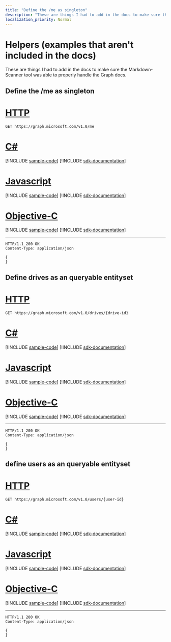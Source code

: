```yaml
---
title: "Define the /me as singleton"
description: "These are things I had to add in the docs to make sure the Markdown-Scanner"
localization_priority: Normal
---
```


# Helpers (examples that aren't included in the docs)

These are things I had to add in the docs to make sure the Markdown-Scanner
tool was able to properly handle the Graph docs.


## Define the /me as singleton


# [HTTP](#tab/http)
<!-- {"blockType": "request", "name": "get_current_user" } -->
```http
GET https://graph.microsoft.com/v1.0/me
```
# [C#](#tab/csharp)
[!INCLUDE [sample-code](../includes/snippets/csharp/get-current-user-csharp-snippets.md)]
[!INCLUDE [sdk-documentation](../includes/snippets/snippets-sdk-documentation-link.md)]

# [Javascript](#tab/javascript)
[!INCLUDE [sample-code](../includes/snippets/javascript/get-current-user-javascript-snippets.md)]
[!INCLUDE [sdk-documentation](../includes/snippets/snippets-sdk-documentation-link.md)]

# [Objective-C](#tab/objc)
[!INCLUDE [sample-code](../includes/snippets/objc/get-current-user-objc-snippets.md)]
[!INCLUDE [sdk-documentation](../includes/snippets/snippets-sdk-documentation-link.md)]

---


<!-- {"blockType": "response", "@odata.type": "microsoft.graph.user", truncated: true } -->
```http
HTTP/1.1 200 OK
Content-Type: application/json

{
}
```


## Define drives as an queryable entityset

# [HTTP](#tab/http)
<!-- {"blockType": "request", "name": "get_drive_from_id" } -->
```http
GET https://graph.microsoft.com/v1.0/drives/{drive-id}
```
# [C#](#tab/csharp)
[!INCLUDE [sample-code](../includes/snippets/csharp/get-drive-from-id-csharp-snippets.md)]
[!INCLUDE [sdk-documentation](../includes/snippets/snippets-sdk-documentation-link.md)]

# [Javascript](#tab/javascript)
[!INCLUDE [sample-code](../includes/snippets/javascript/get-drive-from-id-javascript-snippets.md)]
[!INCLUDE [sdk-documentation](../includes/snippets/snippets-sdk-documentation-link.md)]

# [Objective-C](#tab/objc)
[!INCLUDE [sample-code](../includes/snippets/objc/get-drive-from-id-objc-snippets.md)]
[!INCLUDE [sdk-documentation](../includes/snippets/snippets-sdk-documentation-link.md)]

---


<!-- {"blockType": "response", "@odata.type": "microsoft.graph.drive", truncated: true } -->
```http
HTTP/1.1 200 OK
Content-Type: application/json

{
}
```


## define users as an queryable entityset


# [HTTP](#tab/http)
<!-- {"blockType": "request", "name": "get_users" } -->
```http
GET https://graph.microsoft.com/v1.0/users/{user-id}
```
# [C#](#tab/csharp)
[!INCLUDE [sample-code](../includes/snippets/csharp/get-users-csharp-snippets.md)]
[!INCLUDE [sdk-documentation](../includes/snippets/snippets-sdk-documentation-link.md)]

# [Javascript](#tab/javascript)
[!INCLUDE [sample-code](../includes/snippets/javascript/get-users-javascript-snippets.md)]
[!INCLUDE [sdk-documentation](../includes/snippets/snippets-sdk-documentation-link.md)]

# [Objective-C](#tab/objc)
[!INCLUDE [sample-code](../includes/snippets/objc/get-users-objc-snippets.md)]
[!INCLUDE [sdk-documentation](../includes/snippets/snippets-sdk-documentation-link.md)]

---


<!-- {"blockType": "response", "@odata.type": "microsoft.graph.user", truncated: true } -->
```http
HTTP/1.1 200 OK
Content-Type: application/json

{
}
```


<!-- uuid: 8fcb5dbc-d5aa-4681-8e31-b001d5168d73
2015-10-25 14:57:30 UTC -->
<!-- {
  "type": "#page.annotation",
  "description": "Missing Requests",
  "keywords": "",
  "section": "documentation",
  "tocPath": "",
  "suppressions": [
  ]
}-->
